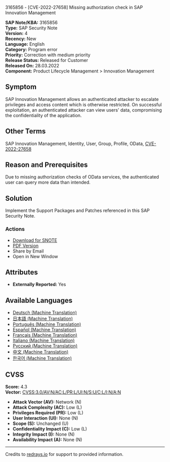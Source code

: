 3165856 - [CVE-2022-27658] Missing authorization check in SAP Innovation Management

**SAP Note/KBA:** 3165856  
**Type:** SAP Security Note  
**Version:** 4  
**Recency:** New  
**Language:** English  
**Category:** Program error  
**Priority:** Correction with medium priority  
**Release Status:** Released for Customer  
**Released On:** 28.03.2022  
**Component:** Product Lifecycle Management > Innovation Management

## Symptom
SAP Innovation Management allows an authenticated attacker to escalate privileges and access content which is otherwise restricted. On successful exploitation, an authenticated attacker can view users' data, compromising the confidentiality of the application.

## Other Terms
SAP Innovation Management, Identity, User, Group, Profile, OData, [CVE-2022-27658](https://cve.mitre.org/cgi-bin/cvename.cgi?name=CVE-2022-27658)

## Reason and Prerequisites
Due to missing authorization checks of OData services, the authenticated user can query more data than intended.

## Solution
Implement the Support Packages and Patches referenced in this SAP Security Note.

### Actions
- [Download for SNOTE](https://notesdownloads.sap.com/note/0040000000386452022)
- [PDF Version](https://userapps.support.sap.com/sap/support/sfm/notes/print/0003165856?language=en-US&token=D4E0A31A67FFC5BD8CA468D467AA7EE9)
- Share by Email
- Open in New Window

## Attributes
- **Externally Reported:** Yes

## Available Languages
- [Deutsch (Machine Translation)](https://me.sap.com/notes/0003165856/D)
- [日本語 (Machine Translation)](https://me.sap.com/notes/0003165856/J)
- [Português (Machine Translation)](https://me.sap.com/notes/0003165856/P)
- [Español (Machine Translation)](https://me.sap.com/notes/0003165856/S)
- [Français (Machine Translation)](https://me.sap.com/notes/0003165856/F)
- [Italiano (Machine Translation)](https://me.sap.com/notes/0003165856/I)
- [Русский (Machine Translation)](https://me.sap.com/notes/0003165856/R)
- [中文 (Machine Translation)](https://me.sap.com/notes/0003165856/1)
- [한국어 (Machine Translation)](https://me.sap.com/notes/0003165856/3)

## CVSS
**Score:** 4.3  
**Vector:** [CVSS:3.0/AV:N/AC:L/PR:L/UI:N/S:U/C:L/I:N/A:N](https://www.first.org/cvss/calculator/3.0#CVSS:3.0/AV:N/AC:L/PR:L/UI:N/S:U/C:L/I:N/A:N)

- **Attack Vector (AV):** Network (N)
- **Attack Complexity (AC):** Low (L)
- **Privileges Required (PR):** Low (L)
- **User Interaction (UI):** None (N)
- **Scope (S):** Unchanged (U)
- **Confidentiality Impact (C):** Low (L)
- **Integrity Impact (I):** None (N)
- **Availability Impact (A):** None (N)

---

Credits to [redrays.io](https://redrays.io) for support to provided information.